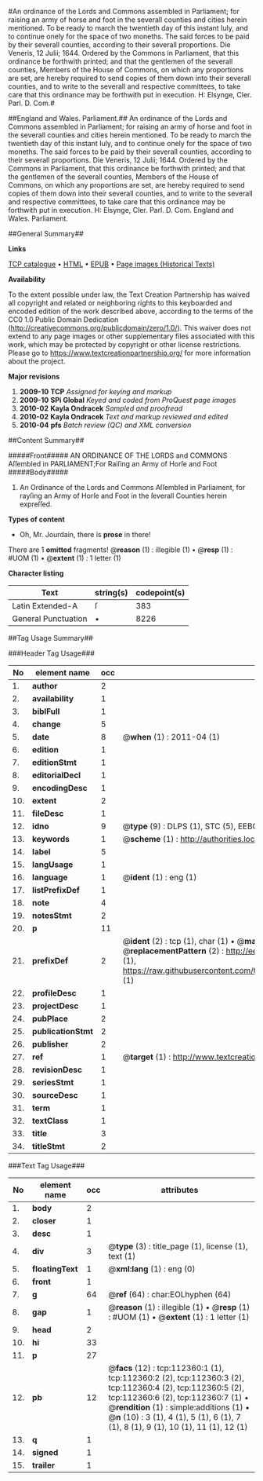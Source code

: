 #An ordinance of the Lords and Commons assembled in Parliament; for raising an army of horse and foot in the severall counties and cities herein mentioned. To be ready to march the twentieth day of this instant Iuly, and to continue onely for the space of two moneths. The said forces to be paid by their severall counties, according to their severall proportions. Die Veneris, 12 Julii; 1644. Ordered by the Commons in Parliament, that this ordinance be forthwith printed; and that the gentlemen of the severall counties, Members of the House of Commons, on which any proportions are set, are hereby required to send copies of them down into their severall counties, and to write to the severall and respective committees, to take care that this ordinance may be forthwith put in execution. H: Elsynge, Cler. Parl. D. Com.#

##England and Wales. Parliament.##
An ordinance of the Lords and Commons assembled in Parliament; for raising an army of horse and foot in the severall counties and cities herein mentioned. To be ready to march the twentieth day of this instant Iuly, and to continue onely for the space of two moneths. The said forces to be paid by their severall counties, according to their severall proportions. Die Veneris, 12 Julii; 1644. Ordered by the Commons in Parliament, that this ordinance be forthwith printed; and that the gentlemen of the severall counties, Members of the House of Commons, on which any proportions are set, are hereby required to send copies of them down into their severall counties, and to write to the severall and respective committees, to take care that this ordinance may be forthwith put in execution. H: Elsynge, Cler. Parl. D. Com.
England and Wales. Parliament.

##General Summary##

**Links**

[TCP catalogue](http://www.ota.ox.ac.uk/tcp/)  • 
[HTML](http://tei.it.ox.ac.uk/tcp/Texts-HTML/free/A83/A83112.html)  • 
[EPUB](http://tei.it.ox.ac.uk/tcp/Texts-EPUB/free/A83/A83112.epub) • 
[Page images (Historical Texts)](https://historicaltexts.jisc.ac.uk/eebo-99860243e)

**Availability**

To the extent possible under law, the Text Creation Partnership has waived all copyright and related or neighboring rights to this keyboarded and encoded edition of the work described above, according to the terms of the CC0 1.0 Public Domain Dedication (http://creativecommons.org/publicdomain/zero/1.0/). This waiver does not extend to any page images or other supplementary files associated with this work, which may be protected by copyright or other license restrictions. Please go to https://www.textcreationpartnership.org/ for more information about the project.

**Major revisions**

1. __2009-10__ __TCP__ *Assigned for keying and markup*
1. __2009-10__ __SPi Global__ *Keyed and coded from ProQuest page images*
1. __2010-02__ __Kayla Ondracek__ *Sampled and proofread*
1. __2010-02__ __Kayla Ondracek__ *Text and markup reviewed and edited*
1. __2010-04__ __pfs__ *Batch review (QC) and XML conversion*

##Content Summary##

#####Front#####
AN ORDINANCE OF THE LORDS and COMMONS Aſſembled in PARLIAMENT;For Raiſing an Army of Horſe and Foot 
#####Body#####

1. An Ordinance of the Lords and Commons Aſſembled in Parliament, for rayſing an Army of Horſe and Foot in the ſeverall Counties herein expreſſed.

**Types of content**

  * Oh, Mr. Jourdain, there is **prose** in there!

There are 1 **omitted** fragments! 
 @__reason__ (1) : illegible (1)  •  @__resp__ (1) : #UOM (1)  •  @__extent__ (1) : 1 letter (1)

**Character listing**


|Text|string(s)|codepoint(s)|
|---|---|---|
|Latin Extended-A|ſ|383|
|General Punctuation|•|8226|

##Tag Usage Summary##

###Header Tag Usage###

|No|element name|occ|attributes|
|---|---|---|---|
|1.|__author__|2||
|2.|__availability__|1||
|3.|__biblFull__|1||
|4.|__change__|5||
|5.|__date__|8| @__when__ (1) : 2011-04 (1)|
|6.|__edition__|1||
|7.|__editionStmt__|1||
|8.|__editorialDecl__|1||
|9.|__encodingDesc__|1||
|10.|__extent__|2||
|11.|__fileDesc__|1||
|12.|__idno__|9| @__type__ (9) : DLPS (1), STC (5), EEBO-CITATION (1), PROQUEST (1), VID (1)|
|13.|__keywords__|1| @__scheme__ (1) : http://authorities.loc.gov/ (1)|
|14.|__label__|5||
|15.|__langUsage__|1||
|16.|__language__|1| @__ident__ (1) : eng (1)|
|17.|__listPrefixDef__|1||
|18.|__note__|4||
|19.|__notesStmt__|2||
|20.|__p__|11||
|21.|__prefixDef__|2| @__ident__ (2) : tcp (1), char (1)  •  @__matchPattern__ (2) : ([0-9\-]+):([0-9IVX]+) (1), (.+) (1)  •  @__replacementPattern__ (2) : http://eebo.chadwyck.com/downloadtiff?vid=$1&page=$2 (1), https://raw.githubusercontent.com/textcreationpartnership/Texts/master/tcpchars.xml#$1 (1)|
|22.|__profileDesc__|1||
|23.|__projectDesc__|1||
|24.|__pubPlace__|2||
|25.|__publicationStmt__|2||
|26.|__publisher__|2||
|27.|__ref__|1| @__target__ (1) : http://www.textcreationpartnership.org/docs/. (1)|
|28.|__revisionDesc__|1||
|29.|__seriesStmt__|1||
|30.|__sourceDesc__|1||
|31.|__term__|1||
|32.|__textClass__|1||
|33.|__title__|3||
|34.|__titleStmt__|2||


###Text Tag Usage###

|No|element name|occ|attributes|
|---|---|---|---|
|1.|__body__|2||
|2.|__closer__|1||
|3.|__desc__|1||
|4.|__div__|3| @__type__ (3) : title_page (1), license (1), text (1)|
|5.|__floatingText__|1| @__xml:lang__ (1) : eng (0)|
|6.|__front__|1||
|7.|__g__|64| @__ref__ (64) : char:EOLhyphen (64)|
|8.|__gap__|1| @__reason__ (1) : illegible (1)  •  @__resp__ (1) : #UOM (1)  •  @__extent__ (1) : 1 letter (1)|
|9.|__head__|2||
|10.|__hi__|33||
|11.|__p__|27||
|12.|__pb__|12| @__facs__ (12) : tcp:112360:1 (1), tcp:112360:2 (2), tcp:112360:3 (2), tcp:112360:4 (2), tcp:112360:5 (2), tcp:112360:6 (2), tcp:112360:7 (1)  •  @__rendition__ (1) : simple:additions (1)  •  @__n__ (10) : 3 (1), 4 (1), 5 (1), 6 (1), 7 (1), 8 (1), 9 (1), 10 (1), 11 (1), 12 (1)|
|13.|__q__|1||
|14.|__signed__|1||
|15.|__trailer__|1||
